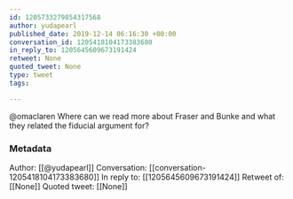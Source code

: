 ```yaml
---
id: 1205733279854317568
author: yudapearl
published_date: 2019-12-14 06:16:30 +00:00
conversation_id: 1205418104173383680
in_reply_to: 1205645609673191424
retweet: None
quoted_tweet: None
type: tweet
tags:

---
```


@omaclaren Where can we read more about Fraser and Bunke  and what they related the fiducial argument for?

### Metadata

Author: [[@yudapearl]]
Conversation: [[conversation-1205418104173383680]]
In reply to: [[1205645609673191424]]
Retweet of: [[None]]
Quoted tweet: [[None]]
